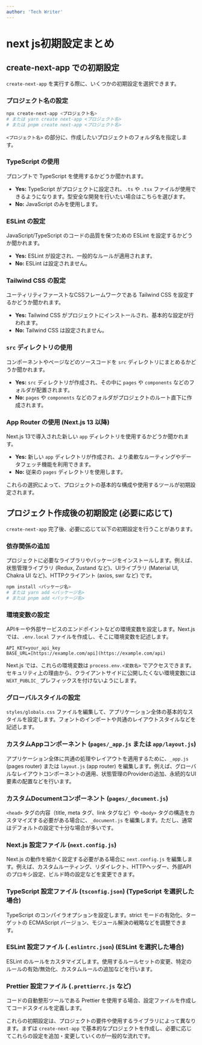 ```yaml
---
author: 'Tech Writer'
---
```


# next js初期設定まとめ

## create-next-app での初期設定

`create-next-app` を実行する際に、いくつかの初期設定を選択できます。

### プロジェクト名の設定

```bash
npx create-next-app <プロジェクト名>
# または yarn create next-app <プロジェクト名>
# または pnpm create next-app <プロジェクト名>
```
`<プロジェクト名>` の部分に、作成したいプロジェクトのフォルダ名を指定します。

### TypeScript の使用
プロンプトで TypeScript を使用するかどうか聞かれます。
* **Yes:** TypeScript がプロジェクトに設定され、`.ts` や `.tsx` ファイルが使用できるようになります。型安全な開発を行いたい場合はこちらを選びます。
* **No:** JavaScript のみを使用します。

### ESLint の設定
JavaScript/TypeScript のコードの品質を保つための ESLint を設定するかどうか聞かれます。
* **Yes:** ESLint が設定され、一般的なルールが適用されます。
* **No:** ESLint は設定されません。

### Tailwind CSS の設定
ユーティリティファーストなCSSフレームワークである Tailwind CSS を設定するかどうか聞かれます。
* **Yes:** Tailwind CSS がプロジェクトにインストールされ、基本的な設定が行われます。
* **No:** Tailwind CSS は設定されません。

### `src` ディレクトリの使用
コンポーネントやページなどのソースコードを `src` ディレクトリにまとめるかどうか聞かれます。
* **Yes:** `src` ディレクトリが作成され、その中に `pages` や `components` などのフォルダが配置されます。
* **No:** `pages` や `components` などのフォルダがプロジェクトのルート直下に作成されます。

### App Router の使用 (Next.js 13 以降)
Next.js 13で導入された新しい `app` ディレクトリを使用するかどうか聞かれます。
* **Yes:** 新しい `app` ディレクトリが作成され、より柔軟なルーティングやデータフェッチ機能を利用できます。
* **No:** 従来の `pages` ディレクトリを使用します。

これらの選択によって、プロジェクトの基本的な構成や使用するツールが初期設定されます。

## プロジェクト作成後の初期設定 (必要に応じて)

`create-next-app` 完了後、必要に応じて以下の初期設定を行うことがあります。

### 依存関係の追加
プロジェクトに必要なライブラリやパッケージをインストールします。例えば、状態管理ライブラリ (Redux, Zustand など)、UIライブラリ (Material UI, Chakra UI など)、HTTPクライアント (axios, swr など) です。
```bash
npm install <パッケージ名>
# または yarn add <パッケージ名>
# または pnpm add <パッケージ名>
```

### 環境変数の設定
APIキーや外部サービスのエンドポイントなどの環境変数を設定します。Next.js では、`.env.local` ファイルを作成し、そこに環境変数を記述します。
```
API_KEY=your_api_key
BASE_URL=[https://example.com/api](https://example.com/api)
```
Next.js では、これらの環境変数は `process.env.<変数名>` でアクセスできます。セキュリティ上の理由から、クライアントサイドに公開したくない環境変数には `NEXT_PUBLIC_` プレフィックスを付けないようにします。

### グローバルスタイルの設定
`styles/globals.css` ファイルを編集して、アプリケーション全体の基本的なスタイルを設定します。フォントのインポートや共通のレイアウトスタイルなどを記述します。

### カスタムAppコンポーネント (`pages/_app.js` または `app/layout.js`)
アプリケーション全体に共通の処理やレイアウトを適用するために、`_app.js` (pages router) または `layout.js` (app router) を編集します。例えば、グローバルなレイアウトコンポーネントの適用、状態管理のProviderの追加、永続的なUI要素の配置などを行います。

### カスタムDocumentコンポーネント (`pages/_document.js`)
`<head>` タグの内容（title, meta タグ、link タグなど）や `<body>` タグの構造をカスタマイズする必要がある場合に、`_document.js` を編集します。ただし、通常はデフォルトの設定で十分な場合が多いです。

### Next.js 設定ファイル (`next.config.js`)
Next.js の動作を細かく設定する必要がある場合に `next.config.js` を編集します。例えば、カスタムルーティング、リダイレクト、HTTPヘッダー、外部APIのプロキシ設定、ビルド時の設定などを変更できます。

### TypeScript 設定ファイル (`tsconfig.json`) (TypeScript を選択した場合)
TypeScript のコンパイラオプションを設定します。strict モードの有効化、ターゲットの ECMAScript バージョン、モジュール解決の戦略などを調整できます。

### ESLint 設定ファイル (`.eslintrc.json`) (ESLint を選択した場合)
ESLint のルールをカスタマイズします。使用するルールセットの変更、特定のルールの有効/無効化、カスタムルールの追加などを行います。

### Prettier 設定ファイル (`.prettierrc.js` など)
コードの自動整形ツールである Prettier を使用する場合、設定ファイルを作成してコードスタイルを定義します。

これらの初期設定は、プロジェクトの要件や使用するライブラリによって異なります。まずは `create-next-app` で基本的なプロジェクトを作成し、必要に応じてこれらの設定を追加・変更していくのが一般的な流れです。
```
